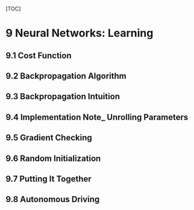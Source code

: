 [TOC]

# 9 Neural Networks: Learning

## 9.1 Cost Function

## 9.2 Backpropagation Algorithm

## 9.3 Backpropagation Intuition

## 9.4 Implementation Note_ Unrolling Parameters

## 9.5 Gradient Checking

## 9.6 Random Initialization

## 9.7 Putting It Together

## 9.8 Autonomous Driving